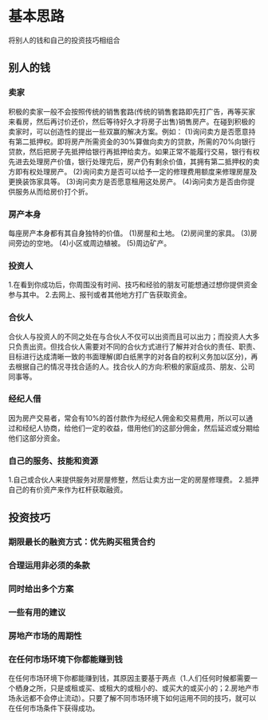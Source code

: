 # 基本思路
将别人的钱和自己的投资技巧相组合

## 别人的钱
### 卖家
  积极的卖家一般不会按照传统的销售套路(传统的销售套路即先打广告，再等买家来看房，然后再讨价还价，然后等待好久才将房子出售)销售房产。在碰到积极的卖家时，可以创造性的提出一些双赢的解决方案。例如：
  (1)询问卖方是否愿意持有第二抵押权。即将房产所需资金的30%算做向卖方的贷款，所需的70%向银行贷款，然后把房子先抵押给银行再抵押给卖方。如果正常不能履行交易，银行有权先进去处理房产价值，银行处理完后，房产仍有剩余价值，其拥有第二抵押权的卖方即有权处理房产。
  (2)询问卖方是否可以给予一定的修理费用额度来修理房屋及更换装饰家具等。
  (3)询问卖方是否愿意租用这处房产。
  (4)询问卖方是否由你提供服务从而给房价打个折。

### 房产本身
  每座房产本身都有其自身独特的价值。
  (1)房屋和土地。
  (2)房间里的家具。
  (3)房间旁边的空地。
  (4)小区或周边植被。
  (5)周边矿产。
### 投资人
  1.在看到你成功后，你周围没有时间、技巧和经验的朋友可能想通过想你提供资金参与其中。
  2.去网上、报刊或者其他地方打广告获取资金。
### 合伙人
  合伙人与投资人的不同之处在与合伙人不仅可以出资而且可以出力；而投资人大多只负责出资。但找合伙人需要对不同的合伙方式进行了解并对合伙的责任、职责、目标进行达成清晰一致的书面理解(即白纸黑字的对各自的权利义务加以区分)，再去根据自己的情况寻找合适的人。找合伙人的方向:积极的家庭成员、朋友、公司同事等。

### 经纪人借
  因为房产交易者，常会有10%的首付款作为经纪人佣金和交易费用，所以可以通过和经纪人协商，给他们一定的收益，借用他们的这部分佣金，然后延迟或分期给他们这部分资金。
### 自己的服务、技能和资源
  1.自己或合伙人来提供服务对房屋修整，然后让卖方出一定的房屋修理费。
  2.抵押自己的有价资产来作为杠杆获取融资。

## 投资技巧
### 期限最长的融资方式：优先购买租赁合约
### 合理运用非必须的条款
### 同时给出多个方案
### 一些有用的建议
### 房地产市场的周期性
### 在任何市场环境下你都能赚到钱
在任何市场环境下你都能赚到钱，其原因主要基于两点（1.人们任何时候都需要一个栖身之所，只是或租或买、或租大的或租小的、或买大的或买小的；2.房地产市场永远都不会停止流动）。只要了解不同市场环境下如何运用不同的技巧，就可以在任何市场条件下获得成功。
